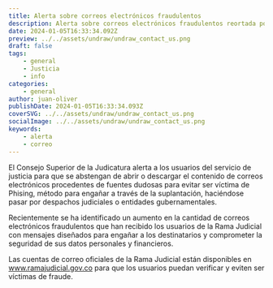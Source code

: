 ```yaml
---
title: Alerta sobre correos electrónicos fraudulentos
description: Alerta sobre correos electrónicos fraudulentos reortada por la Rama Judicial
date: 2024-01-05T16:33:34.092Z
preview: ../../assets/undraw/undraw_contact_us.png
draft: false
tags:
    - general
    - Justicia
    - info
categories:
    - general
author: juan-oliver
publishDate: 2024-01-05T16:33:34.093Z
coverSVG: ../../assets/undraw/undraw_contact_us.png
socialImage: ../../assets/undraw/undraw_contact_us.png
keywords:
    - alerta
    - correo
---
```

El Consejo Superior de la Judicatura alerta a los usuarios del servicio de justicia para que se abstengan de abrir o descargar el contenido de correos electrónicos procedentes de fuentes dudosas para evitar ser víctima de Phising, método para engañar a través de la suplantación, haciéndose pasar por despachos judiciales o entidades gubernamentales.

Recientemente se ha identificado un aumento en la cantidad de correos electrónicos fraudulentos que han recibido los usuarios de la Rama Judicial con mensajes diseñados para engañar a los destinatarios y comprometer la seguridad de sus datos personales y financieros.

Las cuentas de correo oficiales de la Rama Judicial están disponibles en www.ramajudicial.gov.co para que los usuarios puedan verificar y eviten ser víctimas de fraude.